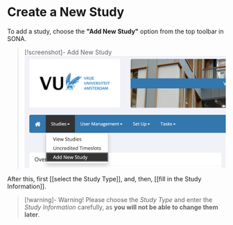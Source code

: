 
# Create a New Study

To add a study, choose the **"Add New Study"** option from the top toolbar in SONA. 

>[!screenshot]- Add New Study
>![Add New Study](/static/images/add_new_study.png)

After this, first [[select the Study Type]], and, then, [[fill in the Study Information]].

>[!warning]- Warning! 
>Please choose the *Study Type* and enter the *Study Information* carefully, as **you will not be able to change them later**.
